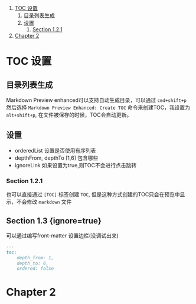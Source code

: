 
<!-- @import "[TOC]" {cmd="toc" depthFrom=1 depthTo=6 orderedList=true ignoreLink=false} -->

<!-- code_chunk_output -->

1. [TOC 设置](#toc-设置)
    1. [目录列表生成](#目录列表生成)
    2. [设置](#设置)
        1. [Section 1.2.1](#section-121)
2. [Chapter 2](#chapter-2)

<!-- /code_chunk_output -->

# TOC 设置

## 目录列表生成
Markdown Preview enhanced可以支持自动生成目录，可以通过 `cmd+shift+p` 然后选择 `Markdown Preview Enhanced: Create TOC` 命令来创建TOC，我设置为 `alt+shift+p`, 在文件被保存的时候，TOC会自动更新。

## 设置

* orderedList 设置是否使用有序列表
* depthFrom, depthTo [1,6] 包含哪些
* ignoreLink 如果设置为true,则TOC不会进行点击跳转
### Section 1.2.1
也可以直接通过 `[TOC]` 标签创建 `TOC`, 但是这种方式创建的TOC只会在预览中显示，不会修改 `markdown` 文件
## Section 1.3 {ignore=true}
可以通过编写front-matter 设置边栏(没调试出来)
```markdown
---
toc: 
    depth_from: 1,
    depth_to: 6,
    ordered: false
```
# Chapter 2

